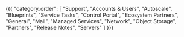 {{{
  "category_order": [
    "Support",
    "Accounts & Users",
    "Autoscale",
    "Blueprints",
    "Service Tasks",
    "Control Portal",
    "Ecosystem Partners",
    "General",
    "Mail",
    "Managed Services",
    "Network",
    "Object Storage",
    "Partners",
    "Release Notes",
    "Servers"
  ] 
}}}
